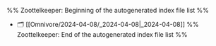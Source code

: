 %% Zoottelkeeper: Beginning of the autogenerated index file list  %%
- 🗂️ [[Omnivore/2024-04-08/_2024-04-08|_2024-04-08]]
%% Zoottelkeeper: End of the autogenerated index file list  %%
